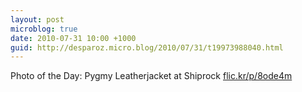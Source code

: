 ```yaml
---
layout: post
microblog: true
date: 2010-07-31 10:00 +1000
guid: http://desparoz.micro.blog/2010/07/31/t19973988040.html
---
```

Photo of the Day: Pygmy Leatherjacket at Shiprock [flic.kr/p/8ode4m](http://flic.kr/p/8ode4m)
